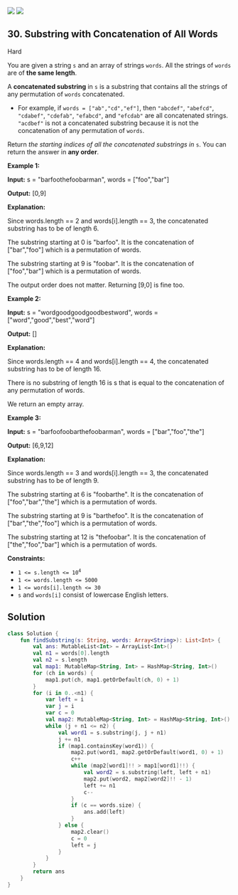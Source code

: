 [![](https://img.shields.io/github/stars/LeetCode-Top-Interview-150/LeetCode-Top-Interview-150?label=Stars&style=flat-square)](https://github.com/LeetCode-Top-Interview-150/LeetCode-Top-Interview-150)
[![](https://img.shields.io/github/forks/LeetCode-Top-Interview-150/LeetCode-Top-Interview-150?label=Fork%20me%20on%20GitHub%20&style=flat-square)](https://github.com/LeetCode-Top-Interview-150/LeetCode-Top-Interview-150/fork)

## 30\. Substring with Concatenation of All Words

Hard

You are given a string `s` and an array of strings `words`. All the strings of `words` are of **the same length**.

A **concatenated substring** in `s` is a substring that contains all the strings of any permutation of `words` concatenated.

*   For example, if `words = ["ab","cd","ef"]`, then `"abcdef"`, `"abefcd"`, `"cdabef"`, `"cdefab"`, `"efabcd"`, and `"efcdab"` are all concatenated strings. `"acdbef"` is not a concatenated substring because it is not the concatenation of any permutation of `words`.

Return _the starting indices of all the concatenated substrings in_ `s`. You can return the answer in **any order**.

**Example 1:**

**Input:** s = "barfoothefoobarman", words = ["foo","bar"]

**Output:** [0,9]

**Explanation:** 

Since words.length == 2 and words[i].length == 3, the concatenated substring has to be of length 6. 

The substring starting at 0 is "barfoo". It is the concatenation of ["bar","foo"] which is a permutation of words. 

The substring starting at 9 is "foobar". It is the concatenation of ["foo","bar"] which is a permutation of words. 

The output order does not matter. Returning [9,0] is fine too.

**Example 2:**

**Input:** s = "wordgoodgoodgoodbestword", words = ["word","good","best","word"]

**Output:** []

**Explanation:** 

Since words.length == 4 and words[i].length == 4, the concatenated substring has to be of length 16. 

There is no substring of length 16 is s that is equal to the concatenation of any permutation of words. 

We return an empty array.

**Example 3:**

**Input:** s = "barfoofoobarthefoobarman", words = ["bar","foo","the"]

**Output:** [6,9,12]

**Explanation:** 

Since words.length == 3 and words[i].length == 3, the concatenated substring has to be of length 9. 

The substring starting at 6 is "foobarthe". It is the concatenation of ["foo","bar","the"] which is a permutation of words.

The substring starting at 9 is "barthefoo". It is the concatenation of ["bar","the","foo"] which is a permutation of words.

The substring starting at 12 is "thefoobar". It is the concatenation of ["the","foo","bar"] which is a permutation of words.

**Constraints:**

*   <code>1 <= s.length <= 10<sup>4</sup></code>
*   `1 <= words.length <= 5000`
*   `1 <= words[i].length <= 30`
*   `s` and `words[i]` consist of lowercase English letters.

## Solution

```kotlin
class Solution {
    fun findSubstring(s: String, words: Array<String>): List<Int> {
        val ans: MutableList<Int> = ArrayList<Int>()
        val n1 = words[0].length
        val n2 = s.length
        val map1: MutableMap<String, Int> = HashMap<String, Int>()
        for (ch in words) {
            map1.put(ch, map1.getOrDefault(ch, 0) + 1)
        }
        for (i in 0..<n1) {
            var left = i
            var j = i
            var c = 0
            val map2: MutableMap<String, Int> = HashMap<String, Int>()
            while (j + n1 <= n2) {
                val word1 = s.substring(j, j + n1)
                j += n1
                if (map1.containsKey(word1)) {
                    map2.put(word1, map2.getOrDefault(word1, 0) + 1)
                    c++
                    while (map2[word1]!! > map1[word1]!!) {
                        val word2 = s.substring(left, left + n1)
                        map2.put(word2, map2[word2]!! - 1)
                        left += n1
                        c--
                    }
                    if (c == words.size) {
                        ans.add(left)
                    }
                } else {
                    map2.clear()
                    c = 0
                    left = j
                }
            }
        }
        return ans
    }
}
```